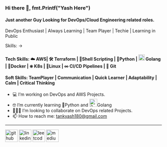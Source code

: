 ### Hi there 👋, fmt.Printf("Yash Here")
#### Just another Guy Looking for DevOps/Cloud Engineering related roles.
DevOps Enthusiast | Always Learning | Team Player | Techie | Learning in Public

Skills: ->

#### Tech Skills: ☁️ AWS|  🛠️ Terraform |  📃Shell Scripting |  🐍Python | <img src= https://github.com/Yashtank-git/Yashtank-git/assets/69433053/2a52a137-2d1f-4f18-a8a0-f98e9236a38e width="20px" height="20px"  alt="Golang"> Golang | 🐳Docker |  ⎈ K8s |  🐧Linux |  ∞ CI/CD Pipelines |  🐙 Git
#### Soft Skills: TeamPlayer | Communication | Quick Learner | Adaptability | Calm | Critical Thinking


- 💻 I’m working on DevOps and AWS Projects. 
- 🤓 I’m currently learning 🐍Python and <img src=https://github.com/Yashtank-git/Yashtank-git/assets/69433053/382ad58d-5c00-4598-ba93-b1eca2e4a50e width="25px" height="25px"  alt="Golang">Golang
- 🧑‍🤝‍🧑 I’m looking to collaborate on DevOps related Projects. 
- 📫 How to reach me: tankyash180@gmail.com

---

[<img src='https://cdn.jsdelivr.net/npm/simple-icons@3.0.1/icons/github.svg' alt='github' height='40'>](https://github.com/Yashtank-git)  [<img src='https://cdn.jsdelivr.net/npm/simple-icons@3.0.1/icons/linkedin.svg' alt='linkedin' height='40'>](https://www.linkedin.com/in/yashtank/) [<img src='https://cdn.jsdelivr.net/npm/simple-icons@3.0.1/icons/leetcode.svg' alt='leetcode' height='40'>](https://leetcode.com/tankyash180/) [<img src='https://github.com/Yashtank-git/Yashtank-git/assets/69433053/184f4faf-d6e9-43a8-89e2-cd0d46ab8758' alt='medium' height='40'>](https://medium.com/@tankyash180) 


